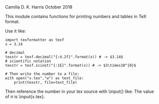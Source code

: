 Camilla D. K. Harris
October 2018

This module contains functions for printing numbers and tables in TeX format.

Use it like:

    import texformatter as texf
    x = 3.14

    # decimal
    texstr = texf.decimal("{:4.2f}".format(x)) # -> $3.14$
    # scientific notation
    texstr = texf.scinot("{:1E}".format(x)) # -> $3\times10^{0}$

    # Then write the number to a file:
    with open("x.tex","w") as text_file:
        print(texstr, file=text_file)

Then reference the number in your tex source with \input{} like:
    The value of $\pi$ is \input{x.tex}.
